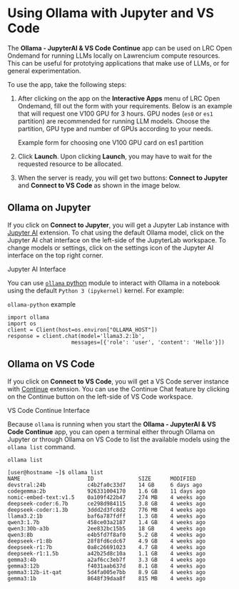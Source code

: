 # Using Ollama with Jupyter and VS Code

The **Ollama - JupyterAI & VS Code Continue** app can be used on LRC Open Ondemand for running LLMs locally on Lawrencium compute resources. This can be useful for prototying applications that make use of LLMs, or for general experimentation.

To use the app, take the following steps:

1. After clicking on the app on the **Interactive Apps** menu of LRC Open Ondemand, fill out the form with your requirements. Below is an example that will request one V100 GPU for 3 hours. GPU nodes (`es0` or `es1` partition) are recommended for running LLM models. Choose the partition, GPU type and number of GPUs according to your needs.

   Example form for choosing one V100 GPU card on es1 partition

1. Click **Launch**. Upon clicking **Launch**, you may have to wait for the requested resource to be allocated.

1. When the server is ready, you will get two buttons: **Connect to Jupyter** and **Connect to VS Code** as shown in the image below.

## Ollama on Jupyter

If you click on **Connect to Jupyter**, you will get a Jupyter Lab instance with [Jupyter AI](https://jupyter-ai.readthedocs.io/) extension. To chat using the default Ollama model, click on the Jupyter AI chat interface on the left-side of the JupyterLab workspace. To change models or settings, click on the settings icon of the Jupyter AI interface on the top right corner.

Jupyter AI Interface

You can use [`ollama` python](https://github.com/ollama/ollama-python) module to interact with Ollama in a notebook using the default `Python 3 (ipykernel)` kernel. For example:

`ollama-python` example

```
import ollama
import os
client = Client(host=os.environ["OLLAMA_HOST"])
response = client.chat(model='llama3.2:1b', 
                    messages=[{'role': 'user', 'content': 'Hello'}])

```

## Ollama on VS Code

If you click on **Connect to VS Code**, you will get a VS Code server instance with [Continue](https://marketplace.visualstudio.com/items?itemName=Continue.continue) extension. You can use the Continue Chat feature by clicking on the Continue button on the left-side of VS Code workspace.

VS Code Continue Interface

Because `ollama` is running when you start the **Ollama - JupyterAI & VS Code Continue** app, you can open a terminal either through Ollama on Jupyter or through Ollama on VS Code to list the available models using the `ollama list` command.

`ollama list`

```
[user@hostname ~]$ ollama list
NAME                     ID              SIZE      MODIFIED    
devstral:24b             c4b2fa0c33d7    14 GB     6 days ago     
codegemma:2b             926331004170    1.6 GB    11 days ago    
nomic-embed-text:v1.5    0a109f422b47    274 MB    4 weeks ago    
deepseek-coder:6.7b      ce298d984115    3.8 GB    4 weeks ago    
deepseek-coder:1.3b      3ddd2d3fc8d2    776 MB    4 weeks ago    
llama3.2:1b              baf6a787fdff    1.3 GB    4 weeks ago    
qwen3:1.7b               458ce03a2187    1.4 GB    4 weeks ago    
qwen3:30b-a3b            2ee832bc15b5    18 GB     4 weeks ago    
qwen3:8b                 e4b5fd7f8af0    5.2 GB    4 weeks ago    
deepseek-r1:8b           28f8fd6cdc67    4.9 GB    4 weeks ago    
deepseek-r1:7b           0a8c26691023    4.7 GB    4 weeks ago    
deepseek-r1:1.5b         a42b25d8c10a    1.1 GB    4 weeks ago    
gemma3:4b                a2af6cc3eb7f    3.3 GB    4 weeks ago    
gemma3:12b               f4031aab637d    8.1 GB    4 weeks ago    
gemma3:12b-it-qat        5d4fa005e7bb    8.9 GB    4 weeks ago    
gemma3:1b                8648f39daa8f    815 MB    4 weeks ago    

```
